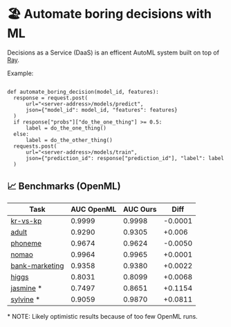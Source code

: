# 🏖 Automate boring decisions with ML

Decisions as a Service (DaaS) is an efficent AutoML system built on top of [Ray](https://github.com/ray-project/ray).

Example:
```python3

def automate_boring_decision(model_id, features):
  response = request.post(
      url="<server-address>/models/predict", 
      json={"model_id": model_id, "features": features}
  )
  if response["probs"]["do_the_one_thing"] >= 0.5:
      label = do_the_one_thing()
  else:
      label = do_the_other_thing()
  requests.post(
      url="<server-address>/models/train", 
      json={"prediction_id": response["prediction_id"], "label": label
  )
```

## 📈 Benchmarks (OpenML)

| Task | AUC OpenML | AUC Ours | Diff |
| --- | --- | --- | --- |
| [kr-vs-kp](https://www.openml.org/t/3) | 0.9999 | 0.9998 | -0.0001 |
| [adult](https://www.openml.org/t/7592) | 0.9290 | 0.9305 | +0.006 |
| [phoneme](https://www.openml.org/t/9952) | 0.9674 | 0.9624 | -0.0050 |
| [nomao](https://www.openml.org/t/9977) | 0.9964 | 0.9965 | +0.0001 |
| [bank-marketing](https://www.openml.org/t/14965) | 0.9358 | 0.9380  | +0.0022  |
| [higgs](https://www.openml.org/t/146606) | 0.8031 | 0.8099  | +0.0068  |
| [jasmine](https://www.openml.org/t/168911) * | 0.7497 | 0.8651 | +0.1154 |
| [sylvine](https://www.openml.org/t/168912) * | 0.9059 | 0.9870 | +0.0811 |

\* NOTE: Likely optimistic results because of too few OpenML runs.
